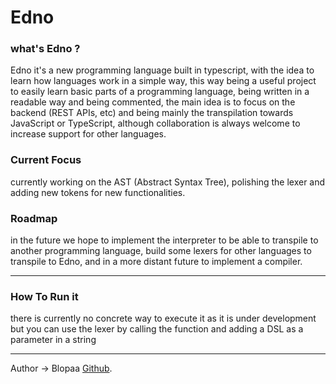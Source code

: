 
# Edno

### what's Edno ?
Edno it's a new programming language built in typescript, with the idea to learn how languages work in a simple way, this way being a useful project to easily learn basic parts of a programming language, being written in a readable way and being commented, the main idea is to focus on the backend (REST APIs, etc) and being mainly the transpilation towards JavaScript or TypeScript, although collaboration is always welcome to increase support for other languages.

### Current Focus

currently working on the AST (Abstract Syntax Tree), polishing the lexer and adding new tokens for new functionalities.

### Roadmap

in the future we hope to implement the interpreter to be able to transpile to another programming language, build some lexers for other languages to transpile to Edno, and in a more distant future to implement a compiler.

---

### How To Run it

there is currently no concrete way to execute it as it is under development but you can use the lexer by calling the function and adding a DSL as a parameter in a string

---
Author -> Blopaa [Github](https://github.com/Blopaa).